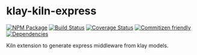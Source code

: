 # klay-kiln-express
[![NPM Package](https://badge.fury.io/js/klay-kiln-express.svg)](https://www.npmjs.com/package/klay-kiln-express)
[![Build Status](https://travis-ci.org/patrickhulce/klay-kiln-express.svg?branch=master)](https://travis-ci.org/patrickhulce/klay-kiln-express)
[![Coverage Status](https://coveralls.io/repos/github/patrickhulce/klay-kiln-express/badge.svg?branch=master)](https://coveralls.io/github/patrickhulce/klay-kiln-express?branch=master)
[![Commitizen friendly](https://img.shields.io/badge/commitizen-friendly-brightgreen.svg)](http://commitizen.github.io/cz-cli/)
[![Dependencies](https://david-dm.org/patrickhulce/klay-kiln-express.svg)](https://david-dm.org/patrickhulce/klay-kiln-express)

Kiln extension to generate express middleware from klay models.
